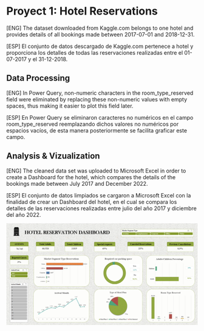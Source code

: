 # Proyect 1: Hotel Reservations

<p> [ENG] The dataset downloaded from Kaggle.com belongs to one hotel and provides details of all bookings made between 2017-07-01 and 2018-12-31. </p>

<p> [ESP] El conjunto de datos descargado de Kaggle.com pertenece a hotel y proporciona los detalles de todas las reservaciones realizadas entre el 01-07-2017 y el 31-12-2018. </p>

## Data Processing

[ENG] In Power Query, non-numeric characters in the room_type_reserved field were eliminated by replacing these non-numeric values with empty spaces, thus making it easier to plot this field later.

[ESP] En Power Query se eliminaron caracteres no numéricos en el campo room_type_reserved reemplazando dichos valores no numéricos por espacios vacíos, de esta manera posteriormente se facilita graficar este campo.

## Analysis & Vizualization

[ENG] The cleaned data set was uploaded to Microsoft Excel in order to create a Dashboard for the hotel, which compares the details of the bookings made between July 2017 and December 2022. 

[ESP] El conjunto de datos limpiados se cargaron a Microsoft Excel con la finalidad de crear un Dashboard del hotel, en el cual se compara los detalles de las reservaciones realizadas entre julio del año 2017 y diciembre del año 2022. 

![image](https://github.com/Fraan-Lab/Excel-Portfolio/blob/main/Hotel%20Reservations/Hotel-Reservation-Dashboard.png)
